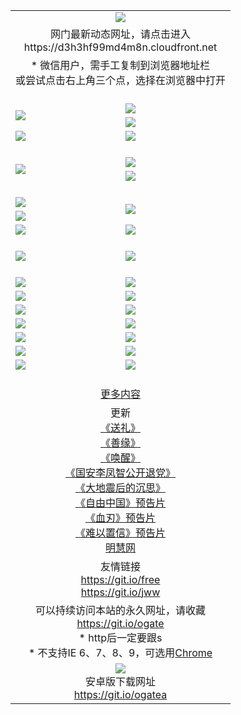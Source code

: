 ﻿<table>
  <tr></tr>
  <tr><td colspan=2 align=center><img src="https://cloud.githubusercontent.com/assets/11880933/13434984/f430fae2-e012-11e5-814f-c2df1e82b247.jpg" /></td></tr>
  <tr><td colspan=2 align=center>网门最新动态网址，请点击进入
<br>https://d3h3hf99md4m8n.cloudfront.net
    </td>
  </tr>
  <tr>
    <td colspan=2 align=center>* 微信用户，需手工复制到浏览器地址栏<br>或尝试点击右上角三个点，选择在浏览器中打开
    <!--br>* IE6打开动态网址须在选项中勾选TLS 1.0--></td>
  </tr>
  <tr height="20">
  <tr>
    <td rowspan=2><a href="https://d3h3hf99md4m8n.cloudfront.net/ogUP.aspx?name=11DKC.mp4&list=11DKC" target="_blank"><img src="https://d3h3hf99md4m8n.cloudfront.net/Up/11DKC1.jpg" /></a></td> 
    <td><div><a href="https://d3h3hf99md4m8n.cloudfront.net/ogUP.aspx?name=LRWS.mp4&list=LRWS" target="_blank"><img src="https://d3h3hf99md4m8n.cloudfront.net/Up/LRWS.jpg" /></a></td>
   </tr>
  <tr>
    <td><a href="https://d3h3hf99md4m8n.cloudfront.net/ogNiceVedio.aspx" target="_blank"><img src="https://d3h3hf99md4m8n.cloudfront.net/Up/11TGKDY.jpg" /></a></td>
  </tr>
  <tr>
    <td><a href="https://d3h3hf99md4m8n.cloudfront.net/ogUP.aspx?name=_EA/%CA%AE%C4%EA.mp4&count=http://odisk.org/Up/_EA/%CA%AE%C4%EA.mp4;http://odisk.org/Up/_EE/%CC%CE%B8%E7%D9%A9%B5%E7%D3%B0%A3%BA%CA%AE%C4%EA.mp4|2|%CA%AE%C4%EA|%D5%FD%C6%AC;%CC%CE%B8%E7%D9%A9%B5%E7%D3%B0" target="_blank"><img src="https://d3h3hf99md4m8n.cloudfront.net/Up/_EA/%E5%8D%81%E5%B9%B4_135.jpg" /></a></td>
    <td><a href="https://d3h3hf99md4m8n.cloudfront.net/ogUP.aspx?name=_EC%C9%FA%CB%C0%D3%EB%C2%D6%BB%D8.mp4&count=http://v.ifeng.com/documentary/discovery/201501/039bdca9-5c34-4796-b332-43b8f831efce.shtml;http://v.ifeng.com/documentary/society/201501/030cc825-2840-4536-a0b8-416c88375055.shtml;http://v.ifeng.com/documentary/society/201501/03a412f8-32ec-4e18-81ba-98acf64ec1ca.shtml;http://v.ifeng.com/documentary/society/201501/03c58012-8e01-456a-9097-615b3b24a709.shtml|4|%C9%FA%CB%C0%D3%EB%C2%D6%BB%D8" target="_blank"><img src="https://d3h3hf99md4m8n.cloudfront.net/Up/_EC/%E7%94%9F%E6%AD%BB%E4%B8%8E%E8%BD%AE%E5%9B%9E_135.jpg" /></a></td>
  </tr>
  <tr height="20">
  <tr>
    <td rowspan=2><a href="https://d3h3hf99md4m8n.cloudfront.net/ogUP.aspx?name=4EE/DJ.mp4&list=4EEDJ" target="_blank"><img src="https://d3h3hf99md4m8n.cloudfront.net/Up/4EE/DJ140.jpg"/></a></td>
    <td><a href="https://d3h3hf99md4m8n.cloudfront.net/ogUP.aspx?name=4EE/ZG.mp4&list=4EEZG" target="_blank"><img src="https://d3h3hf99md4m8n.cloudfront.net/Up/4EE/ZG0.jpg"/></a></td>
    <!--td><a href="https://d3h3hf99md4m8n.cloudfront.net/ogUP.aspx?name=4EE/QQ.mp4&list=4EEQQ" target="_blank"><img src="https://d3h3hf99md4m8n.cloudfront.net/Up/4EE/QQ0.jpg"/></a></td>
    <td><a href="https://d3h3hf99md4m8n.cloudfront.net/ogUP.aspx?name=4EE/HQ.mp4&list=4EEHQ" target="_blank"><img src="https://d3h3hf99md4m8n.cloudfront.net/Up/4EE/HQ0.jpg"/></a></td-->
  </tr>
  <tr>
    <td><a href="https://d3h3hf99md4m8n.cloudfront.net/onCO.aspx?list=XWPL&mode=m" target="_blank"><img src="https://d3h3hf99md4m8n.cloudfront.net/Up/0WZTT.jpg" /></a></td> 
  </tr>
  <tr height="20">
  <tr>
    <td><a href="https://d3h3hf99md4m8n.cloudfront.net/ogUP.aspx?name=JQR.mp4&count=2" target="_blank"><img src="https://d3h3hf99md4m8n.cloudfront.net/Up/JQR.jpg" /></a></td>   
    <td rowspan=2><a href="https://d3h3hf99md4m8n.cloudfront.net/ogUP.aspx?name=JP.mp4&count=9" target="_blank"><img src="https://d3h3hf99md4m8n.cloudfront.net/Up/JP.jpg" /></td>
  </tr>
  <tr>
    <td><a href="https://d3h3hf99md4m8n.cloudfront.net/ogUP.aspx?name=WH.mp4" target="_blank"><img src="https://d3h3hf99md4m8n.cloudfront.net/Up/WH.jpg" /></a></td>
  </tr>
  <tr>
    <td><a href="https://d3h3hf99md4m8n.cloudfront.net/ogUP.aspx?name=SSZJ.mp4&list=SSZJ" target="_blank"><img src="https://d3h3hf99md4m8n.cloudfront.net/Up/SSZJ.jpg" /></a></td>
    <td><a href="https://d3h3hf99md4m8n.cloudfront.net/ogUP.aspx?name=WLSH.mp4&count=2" target="_blank"><img src="https://d3h3hf99md4m8n.cloudfront.net/Up/WLSH.jpg" /></a</td>
  </tr>
  <tr height="20">
  <tr>
    <td><a href="https://d3h3hf99md4m8n.cloudfront.net/ogUP.aspx?name=ZY.mp4&count=2015|16" target="_blank"><img src="https://d3h3hf99md4m8n.cloudfront.net/Up/ZY.jpg" /></a</td>
    <td><a href="https://d3h3hf99md4m8n.cloudfront.net/ogUP.aspx?name=XTFY.mp4&count=B|2,A|24" target="_blank"><img src="https://d3h3hf99md4m8n.cloudfront.net/Up/XTFY.jpg" /></a></td>
  </tr>
  <tr height="20">
  </tr>
  <!--tr>
    <td><a href="https://d3h3hf99md4m8n.cloudfront.net/ogUP.aspx?name=4EE/GX.mp4&list=4EEGX" target="_blank"><img src="https://d3h3hf99md4m8n.cloudfront.net/Up/4EE/GX0.jpg"/></a></td>
    <td><a href="https://d3h3hf99md4m8n.cloudfront.net/ogUP.aspx?name=4EE/HD.mp4&list=4EEHD" target="_blank"><img src="https://d3h3hf99md4m8n.cloudfront.net/Up/4EE/HD0.jpg"/></a></td>
  </tr>
  <tr>
    <td><a href="https://d3h3hf99md4m8n.cloudfront.net/ogUP.aspx?name=4EE/TX.mp4&list=4EETX" target="_blank"><img src="https://d3h3hf99md4m8n.cloudfront.net/Up/4EE/TX0.jpg"/></a></td>
    <td><a href="https://d3h3hf99md4m8n.cloudfront.net/ogUP.aspx?name=4EE/WZ.mp4&list=4EEWZ" target="_blank"><img src="https://d3h3hf99md4m8n.cloudfront.net/Up/4EE/WZ0.jpg"/></a></td>
  </tr-->
  <tr>
    <td><a href="https://d3h3hf99md4m8n.cloudfront.net/onUP.aspx?name=https://d1ni6yqhqrtjo7.cloudfront.net/" target="_blank"><img src="https://d3h3hf99md4m8n.cloudfront.net/Up/0DTW.jpg"/></a></td>
    <td><a href="https://d3h3hf99md4m8n.cloudfront.net/onUP.aspx?name=https://d240ns8up8earz.cloudfront.net/acenter/" target="_blank"><img src="https://d3h3hf99md4m8n.cloudfront.net/Up/0TDW.jpg" /></a></td>
  </tr>
  <tr>
    <td><a href="https://d3h3hf99md4m8n.cloudfront.net/onUP.aspx?name=https://d4508d6vomz2p.cloudfront.net/gb/nsc413.htm" target="_blank"><img src="https://d3h3hf99md4m8n.cloudfront.net/Up/0DJY.jpg" /></a></td>
    <td><a href="https://d3h3hf99md4m8n.cloudfront.net/onUP.aspx?name=https://d4apjbhkuxer1.cloudfront.net/xtr/gb/prog204.html" target="_blank"><img src="https://d3h3hf99md4m8n.cloudfront.net/Up/0XTR.jpg" /></a></td>
  </tr>
  <tr>
    <td><a href="https://d3h3hf99md4m8n.cloudfront.net/onUP.aspx?name=https://d3aj00iefsmfgc.cloudfront.net/" target="_blank"><img src="https://d3h3hf99md4m8n.cloudfront.net/Up/0MHW.jpg" /></a></td>
    <td><a href="https://d3h3hf99md4m8n.cloudfront.net/onUP.aspx?name=https://d20wz7qt14x5d2.cloudfront.net/" target="_blank"><img src="https://d3h3hf99md4m8n.cloudfront.net/Up/0ZJW.jpg" /></a></td>
  </tr>
  <tr>
    <td><a href="https://d3h3hf99md4m8n.cloudfront.net/ogUP.aspx?name=0FG.zip" target="_blank"><img src="https://d3h3hf99md4m8n.cloudfront.net/Up/0FG.jpg" /></a></td>
    <td><a href="https://d3h3hf99md4m8n.cloudfront.net/ogUP.aspx?name=0FGA.apk" target="_blank"><img src="https://d3h3hf99md4m8n.cloudfront.net/Up/0FGA.jpg" /></a></td>
  </tr>
  <tr>
    <td><a href="https://d3h3hf99md4m8n.cloudfront.net/ogUP.aspx?name=0U.zip" target="_blank"><img src="https://d3h3hf99md4m8n.cloudfront.net/Up/0U.jpg" /></a></td>
    <td><a href="https://d3h3hf99md4m8n.cloudfront.net/ogUP.aspx?name=0UA.apk" target="_blank"><img src="https://d3h3hf99md4m8n.cloudfront.net/Up/0UA.jpg" /></a></td>
  </tr>
  <tr>
    <td><a href="https://d3h3hf99md4m8n.cloudfront.net/ogUP.aspx?name=0iPPOTV.zip" target="_blank"><img src="https://d3h3hf99md4m8n.cloudfront.net/Up/0iPPOTV.jpg" /></a></td>
    <td><a href="https://d3h3hf99md4m8n.cloudfront.net/ogUP.aspx?name=0iNTD.apk" target="_blank"><img src="https://d3h3hf99md4m8n.cloudfront.net/Up/0iNTD.jpg" /></a></td>
  </tr>
  <!--tr>
    <td><a href="https://d3h3hf99md4m8n.cloudfront.net/ogNice.aspx" target="_blank"><img src="https://d3h3hf99md4m8n.cloudfront.net/Up/0WCYY.jpg" /></a></td>
    <td><a href="https://d3h3hf99md4m8n.cloudfront.net/onCO.aspx?list=XWPL&mode=m" target="_blank"><img src="https://d3h3hf99md4m8n.cloudfront.net/Up/0WZTT.jpg" /></a></td> 
  </tr-->
  <tr>
    <td><a href="https://d3h3hf99md4m8n.cloudfront.net/ogDY.aspx" target="_blank"><img src="https://d3h3hf99md4m8n.cloudfront.net/Up/0FK.jpg" /></a></td>
    <td><a href="https://d3h3hf99md4m8n.cloudfront.net/ogST.aspx" target="_blank"><img src="https://d3h3hf99md4m8n.cloudfront.net/Up/0ST.jpg" /></a></td> 
  </tr>
  <tr height="20">
  <tr>
    <td colspan=2 align=center><a href="https://d3h3hf99md4m8n.cloudfront.net/ogNice.aspx">更多内容</a>
    </td>
  </tr>
  <tr>
    <td colspan=2 align=center>更新<br>
      <a href="https://d3h3hf99md4m8n.cloudfront.net/ogUP.aspx?name=4ESL.mp4" target="_blank">《送礼》</a><br>
      <a href="https://d3h3hf99md4m8n.cloudfront.net/ogUP.aspx?name=4ESY.mp4" target="_blank">《善缘》</a><br>
      <a href="https://d3h3hf99md4m8n.cloudfront.net/ogUP.aspx?name=4EHX.mp4" target="_blank">《唤醒》</a><br>
      <a href="https://d3h3hf99md4m8n.cloudfront.net/ogUP.aspx?name=4LFZ.mp4" target="_blank">《国安李凤智公开退党》</a><br>
      <a href="https://d3h3hf99md4m8n.cloudfront.net/ogUP.aspx?name=4DDZHDCS.mp4" target="_blank">《大地震后的沉思》</a><br>
      <a href="https://d3h3hf99md4m8n.cloudfront.net/ogUP.aspx?name=11ZYZG0.mp4" target="_blank">《自由中国》预告片</a><br>
      <a href="https://d3h3hf99md4m8n.cloudfront.net/ogUP.aspx?name=11XR.mp4" target="_blank">《血刃》预告片</a><br>
      <a href="https://d3h3hf99md4m8n.cloudfront.net/ogUP.aspx?name=11NYZX.mp4&count=2" target="_blank">《难以置信》预告片</a><br>
      <a href="https://d3h3hf99md4m8n.cloudfront.net/onUP.aspx?name=https://www.minghui.org/" target="_blank">明慧网</a>
    </td>
  </tr>
  <tr>
    <td colspan=2 align=center>友情链接<br>
      <a href="https://git.io/free" target="_blank">https://git.io/free</a><br>
      <a href="https://git.io/jww" target="_blank">https://git.io/jww</a>
    </td>
  </tr>
  <tr>
    <td colspan=2 align=center>可以持续访问本站的永久网址，请收藏<br/><a href="https://git.io/ogate" target="_blank">https://git.io/ogate</a><br/>* http后一定要跟s<br/>* 不支持IE 6、7、8、9，可选用<a href="https://d3h3hf99md4m8n.cloudfront.net/ogUP.aspx?name=0ChromePortable.zip">Chrome</a></td>
  </tr>
  <tr>
    <td colspan=2 align=center><a href="https://d3h3hf99md4m8n.cloudfront.net/ogUP.aspx?name=0oGate.apk" target="_blank"><img src="https://cloud.githubusercontent.com/assets/11880933/13720399/75e143ee-e842-11e5-9f0a-1421f423c80f.jpg" /></a><br>安卓版下载网址<br><a href="https://git.io/ogatea">https://git.io/ogatea</a></td>
  </tr>
  <!--tr>
    <td colspan=2 align=center>可能失效的动态网址
    </td>
  </tr-->
</table>
